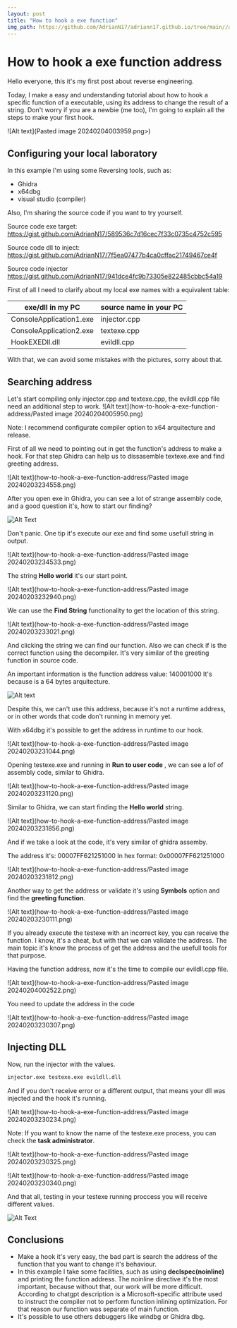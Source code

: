 ```yaml
---
layout: post
title: "How to hook a exe function"
img_path: https://github.com/AdrianN17/adriann17.github.io/tree/main//assets/img/posts/how-to-hook-a-exe-function-address/
---
```


# How to hook a exe function address

Hello everyone, this it's my first post about reverse engineering.

Today, I make a easy and understanding tutorial about how to hook a specific function of a executable, using its address to change the result of a string. Don't worry if you are a newbie (me too), I'm going to explain all the steps to make your first hook.

![Alt text](Pasted image 20240204003959.png>)
## Configuring your local laboratory

In this example I'm using some Reversing tools, such as:
- Ghidra
- x64dbg
- visual studio (compiler)

Also, I'm sharing the source code if you want to try yourself.

Source code exe target:
https://gist.github.com/AdrianN17/589536c7d16cec7f33c0735c4752c595

Source code dll to inject:
https://gist.github.com/AdrianN17/7f5ea07477b4ca0cffac21749467ce4f

Source code injector
https://gist.github.com/AdrianN17/941dce4fc9b73305e822485cbbc54a19

First of all I need to clarify about my local exe names with a equivalent table:

| exe/dll in my PC | source name in your PC |
| ------------ | ------------ |
| ConsoleApplication1.exe | injector.cpp |
| ConsoleApplication2.exe | textexe.cpp |
| HookEXEDll.dll | evildll.cpp |

With that, we can avoid some mistakes with the pictures, sorry about that.

## Searching address

Let's start compiling only injector.cpp and textexe.cpp, the evildll.cpp file need an additional step to work.
![Alt text](how-to-hook-a-exe-function-address/Pasted image 20240204005950.png)

Note: I recommend configurate compiler option to x64 arquitecture and release.

First of all we need to pointing out in get the function's address to make a hook. For that step Ghidra can help us to dissasemble textexe.exe and find greeting address.

![Alt text](how-to-hook-a-exe-function-address/Pasted image 20240203234558.png)

After you open exe in Ghidra, you can see a lot of strange assembly code, and a good question it's, how to start our finding?

![Alt Text](https://i.kym-cdn.com/photos/images/original/001/142/233/897.gif)

Don't panic. One tip it's execute our exe and find some usefull string in output.

![Alt text](how-to-hook-a-exe-function-address/Pasted image 20240203234533.png)

The string **Hello world** it's our start point.

![Alt text](how-to-hook-a-exe-function-address/Pasted image 20240203232940.png)

We can use the **Find String** functionality to get the location of this string.

![Alt text](how-to-hook-a-exe-function-address/Pasted image 20240203233021.png)

And clicking the string we can find our function. Also we can check if is the correct function using the decompiler. It's very similar of the greeting function in source code.

An important information is the function address value: 140001000
It's because is a 64 bytes arquitecture.

![Alt text](https://www.icegif.com/wp-content/uploads/pikachu-crying-icegif.gif)

Despite this, we can't use this address, because it's not a runtime address, or in other words that code don't running in memory yet.

With x64dbg it's possible to get the address in runtime to our hook.

![Alt text](how-to-hook-a-exe-function-address/Pasted image 20240203231044.png)

Opening testexe.exe and running in **Run to user code** , we can see a lof of assembly code, similar to Ghidra.

![Alt text](how-to-hook-a-exe-function-address/Pasted image 20240203231120.png)

Similar to Ghidra, we can start finding the **Hello world** string. 

![Alt text](how-to-hook-a-exe-function-address/Pasted image 20240203231856.png)

And if we take a look at the code, it's very similar of ghidra assemby.

The address it's:  00007FF621251000
In hex format: 0x00007FF621251000

![Alt text](how-to-hook-a-exe-function-address/Pasted image 20240203231812.png)

Another way to get the address or validate it's using **Symbols** option and find the **greeting function**.

![Alt text](how-to-hook-a-exe-function-address/Pasted image 20240203230111.png)

If you already execute the testexe with an incorrect key, you can receive the function.
I know, it's a cheat, but with that we can validate the address.
The main topic it's know the process of get the address and the usefull tools for that purpose.

Having the function address, now it's the time to compile our evildll.cpp file.

![Alt text](how-to-hook-a-exe-function-address/Pasted image 20240204002522.png)

You need to update the address in the code

![Alt text](how-to-hook-a-exe-function-address/Pasted image 20240203230307.png)

## Injecting DLL

Now, run the injector with the values.

```cmd
injector.exe testexe.exe evildll.dll
```

And if you don't receive error or a different output, that means your dll was injected and the hook it's running.

![Alt text](how-to-hook-a-exe-function-address/Pasted image 20240203230234.png)

Note: If you want to know the name of the  testexe.exe process, you can check the **task administrator**.

![Alt text](how-to-hook-a-exe-function-address/Pasted image 20240203230325.png)

![Alt text](how-to-hook-a-exe-function-address/Pasted image 20240203230340.png)

And that all, testing in your testexe running proccess you will receive different values.

![Alt Text](https://i.makeagif.com/media/5-08-2014/4Zsl7h.gif)

## Conclusions

* Make a hook it's very easy, the bad part is search the address of the function that you want to change it's behaviour.
* In this example I take some facilities, such as using **declspec(noinline)** and printing the function address. The noinline directive it's the most important, because without that, our work will be more difficult.  According to chatgpt description is a Microsoft-specific attribute used to instruct the compiler not to perform function inlining optimization. For that reason our function was separate of main function.
* It's possible to use others debuggers like windbg or Ghidra dbg.
